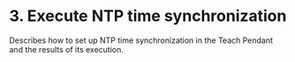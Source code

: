 # 3. Execute NTP time synchronization

Describes how to set up NTP time synchronization in the Teach Pendant and the results of its execution.


